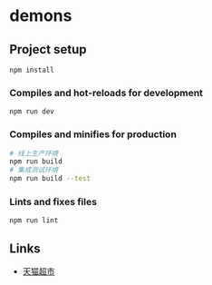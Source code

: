 # demons

## Project setup
```
npm install
```

### Compiles and hot-reloads for development
```
npm run dev
```

### Compiles and minifies for production
``` bash
# 线上生产环境
npm run build
# 集成测试环境
npm run build --test
```

### Lints and fixes files
```
npm run lint
```

## Links
+ [天猫超市](https://chaoshi.m.tmall.com/)